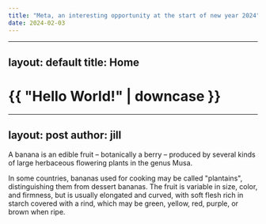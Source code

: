 ```yaml
---
title: "Meta, an interesting opportunity at the start of new year 2024"
date: 2024-02-03
---
```

---
layout: default
title: Home
---
<h1>{{ "Hello World!" | downcase }}</h1>

---
layout: post
author: jill
---

A banana is an edible fruit – botanically a berry – produced by several
kinds of large herbaceous flowering plants in the genus Musa.

In some countries, bananas used for cooking may be called "plantains",
distinguishing them from dessert bananas. The fruit is variable in size,
color, and firmness, but is usually elongated and curved, with soft
flesh rich in starch covered with a rind, which may be green, yellow,
red, purple, or brown when ripe.